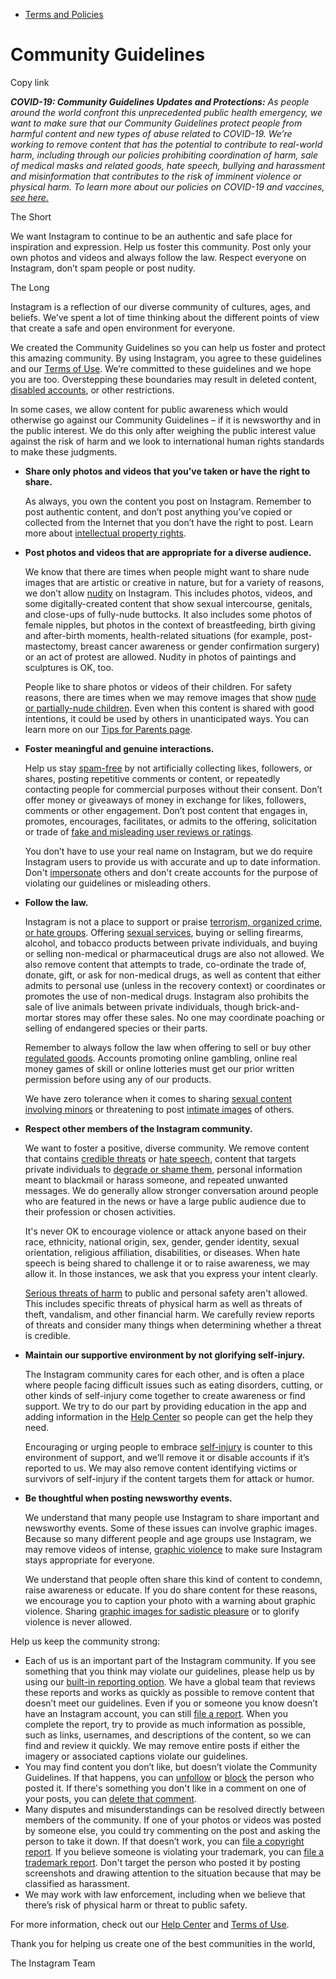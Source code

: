 *   [Terms and Policies](https://help.instagram.com/1417489251945243/?helpref=breadcrumb)

Community Guidelines
====================

Copy link

_**COVID-19: Community Guidelines Updates and Protections:** As people around the world confront this unprecedented public health emergency, we want to make sure that our Community Guidelines protect people from harmful content and new types of abuse related to COVID-19. We’re working to remove content that has the potential to contribute to real-world harm, including through our policies prohibiting coordination of harm, sale of medical masks and related goods, hate speech, bullying and harassment and misinformation that contributes to the risk of imminent violence or physical harm. To learn more about our policies on COVID-19 and vaccines, [see here.](https://help.instagram.com/697825587576762?helpref=faq_content)_

The Short

We want Instagram to continue to be an authentic and safe place for inspiration and expression. Help us foster this community. Post only your own photos and videos and always follow the law. Respect everyone on Instagram, don’t spam people or post nudity.

The Long

Instagram is a reflection of our diverse community of cultures, ages, and beliefs. We’ve spent a lot of time thinking about the different points of view that create a safe and open environment for everyone.

We created the Community Guidelines so you can help us foster and protect this amazing community. By using Instagram, you agree to these guidelines and our [Terms of Use](https://www.instagram.com/legal/terms). We’re committed to these guidelines and we hope you are too. Overstepping these boundaries may result in deleted content, [disabled accounts](https://help.instagram.com/366993040048856?helpref=faq_content), or other restrictions.

In some cases, we allow content for public awareness which would otherwise go against our Community Guidelines – if it is newsworthy and in the public interest. We do this only after weighing the public interest value against the risk of harm and we look to international human rights standards to make these judgments.

*   **Share only photos and videos that you’ve taken or have the right to share.**
    
    As always, you own the content you post on Instagram. Remember to post authentic content, and don’t post anything you’ve copied or collected from the Internet that you don’t have the right to post. Learn more about [intellectual property rights](https://help.instagram.com/126382350847838?helpref=faq_content).
    
*   **Post photos and videos that are appropriate for a diverse audience.**
    
    We know that there are times when people might want to share nude images that are artistic or creative in nature, but for a variety of reasons, we don’t allow [nudity](https://l.instagram.com/?u=https%3A%2F%2Fwww.facebook.com%2Fcommunitystandards%2Fadult_nudity_sexual_activity&e=AT2uSuznPR65T9Wpvng_g0ob73AvPqVkKaWcLI27IfAwM8jaZ9jJdPjg4xBH8kV_VcZwhTgtyYM79crMDUjff3bydz_h8okAjJGupgGt4Ud7v5bm4Rzc8WPwgqUFDaFcFQ2AchPEvSqvBsanNxMYem2pBmw3-iiLp0KEUA) on Instagram. This includes photos, videos, and some digitally-created content that show sexual intercourse, genitals, and close-ups of fully-nude buttocks. It also includes some photos of female nipples, but photos in the context of breastfeeding, birth giving and after-birth moments, health-related situations (for example, post-mastectomy, breast cancer awareness or gender confirmation surgery) or an act of protest are allowed. Nudity in photos of paintings and sculptures is OK, too.
    
    People like to share photos or videos of their children. For safety reasons, there are times when we may remove images that show [nude or partially-nude children](https://l.instagram.com/?u=https%3A%2F%2Fwww.facebook.com%2Fcommunitystandards%2Fchild_nudity_sexual_exploitation&e=AT2uSuznPR65T9Wpvng_g0ob73AvPqVkKaWcLI27IfAwM8jaZ9jJdPjg4xBH8kV_VcZwhTgtyYM79crMDUjff3bydz_h8okAjJGupgGt4Ud7v5bm4Rzc8WPwgqUFDaFcFQ2AchPEvSqvBsanNxMYem2pBmw3-iiLp0KEUA). Even when this content is shared with good intentions, it could be used by others in unanticipated ways. You can learn more on our [Tips for Parents page](https://help.instagram.com/154475974694511/?helpref=faq_content).
    
*   **Foster meaningful and genuine interactions.**
    
    Help us stay [spam-free](https://l.instagram.com/?u=https%3A%2F%2Fwww.facebook.com%2Fcommunitystandards%2Fspam&e=AT2uSuznPR65T9Wpvng_g0ob73AvPqVkKaWcLI27IfAwM8jaZ9jJdPjg4xBH8kV_VcZwhTgtyYM79crMDUjff3bydz_h8okAjJGupgGt4Ud7v5bm4Rzc8WPwgqUFDaFcFQ2AchPEvSqvBsanNxMYem2pBmw3-iiLp0KEUA) by not artificially collecting likes, followers, or shares, posting repetitive comments or content, or repeatedly contacting people for commercial purposes without their consent. Don’t offer money or giveaways of money in exchange for likes, followers, comments or other engagement. Don’t post content that engages in, promotes, encourages, facilitates, or admits to the offering, solicitation or trade of [fake and misleading user reviews or ratings](https://l.instagram.com/?u=https%3A%2F%2Fwww.facebook.com%2Fcommunitystandards%2Ffraud_deception&e=AT2uSuznPR65T9Wpvng_g0ob73AvPqVkKaWcLI27IfAwM8jaZ9jJdPjg4xBH8kV_VcZwhTgtyYM79crMDUjff3bydz_h8okAjJGupgGt4Ud7v5bm4Rzc8WPwgqUFDaFcFQ2AchPEvSqvBsanNxMYem2pBmw3-iiLp0KEUA).
    
    You don’t have to use your real name on Instagram, but we do require Instagram users to provide us with accurate and up to date information. Don't [impersonate](https://l.instagram.com/?u=https%3A%2F%2Fwww.facebook.com%2Fcommunitystandards%2Fmisrepresentation&e=AT2uSuznPR65T9Wpvng_g0ob73AvPqVkKaWcLI27IfAwM8jaZ9jJdPjg4xBH8kV_VcZwhTgtyYM79crMDUjff3bydz_h8okAjJGupgGt4Ud7v5bm4Rzc8WPwgqUFDaFcFQ2AchPEvSqvBsanNxMYem2pBmw3-iiLp0KEUA) others and don't create accounts for the purpose of violating our guidelines or misleading others.
    
*   **Follow the law.**
    
    Instagram is not a place to support or praise [terrorism, organized crime, or hate groups](https://l.instagram.com/?u=https%3A%2F%2Fwww.facebook.com%2Fcommunitystandards%2Fdangerous_individuals_organizations&e=AT2uSuznPR65T9Wpvng_g0ob73AvPqVkKaWcLI27IfAwM8jaZ9jJdPjg4xBH8kV_VcZwhTgtyYM79crMDUjff3bydz_h8okAjJGupgGt4Ud7v5bm4Rzc8WPwgqUFDaFcFQ2AchPEvSqvBsanNxMYem2pBmw3-iiLp0KEUA). Offering [sexual services](https://l.instagram.com/?u=https%3A%2F%2Fwww.facebook.com%2Fcommunitystandards%2Fsexual_solicitation&e=AT2uSuznPR65T9Wpvng_g0ob73AvPqVkKaWcLI27IfAwM8jaZ9jJdPjg4xBH8kV_VcZwhTgtyYM79crMDUjff3bydz_h8okAjJGupgGt4Ud7v5bm4Rzc8WPwgqUFDaFcFQ2AchPEvSqvBsanNxMYem2pBmw3-iiLp0KEUA), buying or selling firearms, alcohol, and tobacco products between private individuals, and buying or selling non-medical or pharmaceutical drugs are also not allowed. We also remove content that attempts to trade, co-ordinate the trade of, donate, gift, or ask for non-medical drugs, as well as content that either admits to personal use (unless in the recovery context) or coordinates or promotes the use of non-medical drugs. Instagram also prohibits the sale of live animals between private individuals, though brick-and-mortar stores may offer these sales. No one may coordinate poaching or selling of endangered species or their parts.
    
    Remember to always follow the law when offering to sell or buy other [regulated goods](https://l.instagram.com/?u=https%3A%2F%2Fwww.facebook.com%2Fcommunitystandards%2Fregulated_goods&e=AT2uSuznPR65T9Wpvng_g0ob73AvPqVkKaWcLI27IfAwM8jaZ9jJdPjg4xBH8kV_VcZwhTgtyYM79crMDUjff3bydz_h8okAjJGupgGt4Ud7v5bm4Rzc8WPwgqUFDaFcFQ2AchPEvSqvBsanNxMYem2pBmw3-iiLp0KEUA). Accounts promoting online gambling, online real money games of skill or online lotteries must get our prior written permission before using any of our products.
    
    We have zero tolerance when it comes to sharing [sexual content involving minors](https://l.instagram.com/?u=https%3A%2F%2Fwww.facebook.com%2Fcommunitystandards%2Fchild_nudity_sexual_exploitation&e=AT2uSuznPR65T9Wpvng_g0ob73AvPqVkKaWcLI27IfAwM8jaZ9jJdPjg4xBH8kV_VcZwhTgtyYM79crMDUjff3bydz_h8okAjJGupgGt4Ud7v5bm4Rzc8WPwgqUFDaFcFQ2AchPEvSqvBsanNxMYem2pBmw3-iiLp0KEUA) or threatening to post [intimate images](https://l.instagram.com/?u=https%3A%2F%2Fwww.facebook.com%2Fcommunitystandards%2Fsexual_exploitation_adults&e=AT2uSuznPR65T9Wpvng_g0ob73AvPqVkKaWcLI27IfAwM8jaZ9jJdPjg4xBH8kV_VcZwhTgtyYM79crMDUjff3bydz_h8okAjJGupgGt4Ud7v5bm4Rzc8WPwgqUFDaFcFQ2AchPEvSqvBsanNxMYem2pBmw3-iiLp0KEUA) of others.
    
*   **Respect other members of the Instagram community.**
    
    We want to foster a positive, diverse community. We remove content that contains [credible threats](https://l.instagram.com/?u=https%3A%2F%2Fwww.facebook.com%2Fcommunitystandards%2Fcredible_violence&e=AT2uSuznPR65T9Wpvng_g0ob73AvPqVkKaWcLI27IfAwM8jaZ9jJdPjg4xBH8kV_VcZwhTgtyYM79crMDUjff3bydz_h8okAjJGupgGt4Ud7v5bm4Rzc8WPwgqUFDaFcFQ2AchPEvSqvBsanNxMYem2pBmw3-iiLp0KEUA) or [hate speech](https://l.instagram.com/?u=https%3A%2F%2Fwww.facebook.com%2Fcommunitystandards%2Fhate_speech&e=AT2uSuznPR65T9Wpvng_g0ob73AvPqVkKaWcLI27IfAwM8jaZ9jJdPjg4xBH8kV_VcZwhTgtyYM79crMDUjff3bydz_h8okAjJGupgGt4Ud7v5bm4Rzc8WPwgqUFDaFcFQ2AchPEvSqvBsanNxMYem2pBmw3-iiLp0KEUA), content that targets private individuals to [degrade or shame them](https://l.instagram.com/?u=https%3A%2F%2Fwww.facebook.com%2Fcommunitystandards%2Fbullying&e=AT2uSuznPR65T9Wpvng_g0ob73AvPqVkKaWcLI27IfAwM8jaZ9jJdPjg4xBH8kV_VcZwhTgtyYM79crMDUjff3bydz_h8okAjJGupgGt4Ud7v5bm4Rzc8WPwgqUFDaFcFQ2AchPEvSqvBsanNxMYem2pBmw3-iiLp0KEUA), personal information meant to blackmail or harass someone, and repeated unwanted messages. We do generally allow stronger conversation around people who are featured in the news or have a large public audience due to their profession or chosen activities.
    
    It's never OK to encourage violence or attack anyone based on their race, ethnicity, national origin, sex, gender, gender identity, sexual orientation, religious affiliation, disabilities, or diseases. When hate speech is being shared to challenge it or to raise awareness, we may allow it. In those instances, we ask that you express your intent clearly.
    
    [Serious threats of harm](https://l.instagram.com/?u=https%3A%2F%2Fwww.facebook.com%2Fcommunitystandards%2Fcredible_violence&e=AT2uSuznPR65T9Wpvng_g0ob73AvPqVkKaWcLI27IfAwM8jaZ9jJdPjg4xBH8kV_VcZwhTgtyYM79crMDUjff3bydz_h8okAjJGupgGt4Ud7v5bm4Rzc8WPwgqUFDaFcFQ2AchPEvSqvBsanNxMYem2pBmw3-iiLp0KEUA) to public and personal safety aren't allowed. This includes specific threats of physical harm as well as threats of theft, vandalism, and other financial harm. We carefully review reports of threats and consider many things when determining whether a threat is credible.
    
*   **Maintain our supportive environment by not glorifying self-injury.**
    
    The Instagram community cares for each other, and is often a place where people facing difficult issues such as eating disorders, cutting, or other kinds of self-injury come together to create awareness or find support. We try to do our part by providing education in the app and adding information in the [Help Center](https://help.instagram.com/) so people can get the help they need.
    
    Encouraging or urging people to embrace [self-injury](https://l.instagram.com/?u=https%3A%2F%2Fwww.facebook.com%2Fcommunitystandards%2Fsuicide_self_injury_violence&e=AT2uSuznPR65T9Wpvng_g0ob73AvPqVkKaWcLI27IfAwM8jaZ9jJdPjg4xBH8kV_VcZwhTgtyYM79crMDUjff3bydz_h8okAjJGupgGt4Ud7v5bm4Rzc8WPwgqUFDaFcFQ2AchPEvSqvBsanNxMYem2pBmw3-iiLp0KEUA) is counter to this environment of support, and we’ll remove it or disable accounts if it’s reported to us. We may also remove content identifying victims or survivors of self-injury if the content targets them for attack or humor.
    
*   **Be thoughtful when posting newsworthy events.**
    
    We understand that many people use Instagram to share important and newsworthy events. Some of these issues can involve graphic images. Because so many different people and age groups use Instagram, we may remove videos of intense, [graphic violence](https://l.instagram.com/?u=https%3A%2F%2Fwww.facebook.com%2Fcommunitystandards%2Fgraphic_violence&e=AT2uSuznPR65T9Wpvng_g0ob73AvPqVkKaWcLI27IfAwM8jaZ9jJdPjg4xBH8kV_VcZwhTgtyYM79crMDUjff3bydz_h8okAjJGupgGt4Ud7v5bm4Rzc8WPwgqUFDaFcFQ2AchPEvSqvBsanNxMYem2pBmw3-iiLp0KEUA) to make sure Instagram stays appropriate for everyone.
    
    We understand that people often share this kind of content to condemn, raise awareness or educate. If you do share content for these reasons, we encourage you to caption your photo with a warning about graphic violence. Sharing [graphic images for sadistic pleasure](https://l.instagram.com/?u=https%3A%2F%2Fwww.facebook.com%2Fcommunitystandards%2Fcruel_insensitive&e=AT2uSuznPR65T9Wpvng_g0ob73AvPqVkKaWcLI27IfAwM8jaZ9jJdPjg4xBH8kV_VcZwhTgtyYM79crMDUjff3bydz_h8okAjJGupgGt4Ud7v5bm4Rzc8WPwgqUFDaFcFQ2AchPEvSqvBsanNxMYem2pBmw3-iiLp0KEUA) or to glorify violence is never allowed.
    

Help us keep the community strong:

*   Each of us is an important part of the Instagram community. If you see something that you think may violate our guidelines, please help us by using our [built-in reporting option](https://help.instagram.com/165828726894770?helpref=faq_content). We have a global team that reviews these reports and works as quickly as possible to remove content that doesn’t meet our guidelines. Even if you or someone you know doesn’t have an Instagram account, you can still [file a report](https://help.instagram.com/contact/383679321740945). When you complete the report, try to provide as much information as possible, such as links, usernames, and descriptions of the content, so we can find and review it quickly. We may remove entire posts if either the imagery or associated captions violate our guidelines.
*   You may find content you don’t like, but doesn’t violate the Community Guidelines. If that happens, you can [unfollow](https://help.instagram.com/286340048138725?helpref=faq_content) or [block](https://help.instagram.com/426700567389543/?helpref=faq_content) the person who posted it. If there's something you don't like in a comment on one of your posts, you can [delete that comment](https://help.instagram.com/289098941190483?helpref=faq_content).
*   Many disputes and misunderstandings can be resolved directly between members of the community. If one of your photos or videos was posted by someone else, you could try commenting on the post and asking the person to take it down. If that doesn’t work, you can [file a copyright report](https://help.instagram.com/126382350847838?helpref=faq_content). If you believe someone is violating your trademark, you can [file a trademark report](https://help.instagram.com/222826637847963?helpref=faq_content). Don't target the person who posted it by posting screenshots and drawing attention to the situation because that may be classified as harassment.
*   We may work with law enforcement, including when we believe that there’s risk of physical harm or threat to public safety.

For more information, check out our [Help Center](https://help.instagram.com/) and [Terms of Use](https://l.instagram.com/?u=http%3A%2F%2Finstagram.com%2Flegal%2Fterms%2F%23&e=AT2uSuznPR65T9Wpvng_g0ob73AvPqVkKaWcLI27IfAwM8jaZ9jJdPjg4xBH8kV_VcZwhTgtyYM79crMDUjff3bydz_h8okAjJGupgGt4Ud7v5bm4Rzc8WPwgqUFDaFcFQ2AchPEvSqvBsanNxMYem2pBmw3-iiLp0KEUA).

Thank you for helping us create one of the best communities in the world,

The Instagram Team